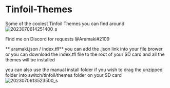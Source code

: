 # Tinfoil-Themes
Some of the coolest Tinfoil Themes you can find around
![2023070614251400_s](https://github.com/Mung-Daddy/Tinfoil-Themes/assets/88863017/c43124d8-147a-467d-a028-b6ac8f30b1ac)

Find me on Discord for requests @Aramaki#2109


** aramaki.json / index.tfl**
you can add the .json link into your file brower or you can download the index.tfl file to the root of your SD card and all the themes will be installed

you can also use the manual install folder if you wish to drag the unzipped folder into switch/tinfoil/themes folder on your SD card
![2023070613523500_s](https://github.com/Mung-Daddy/Tinfoil-Themes/assets/88863017/ee30cfd7-94ef-4b09-9695-3f166fe65441)
